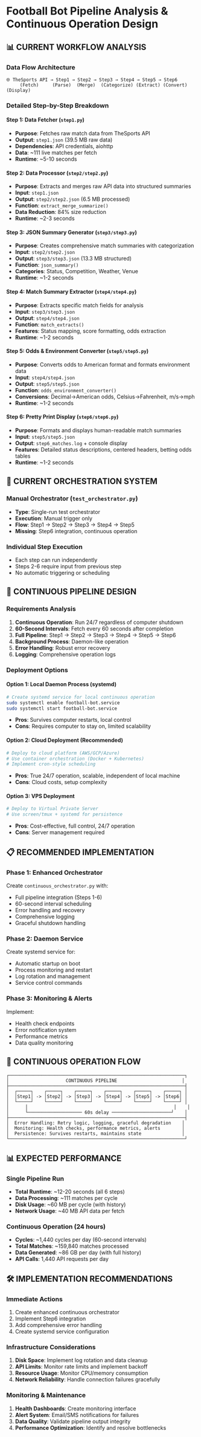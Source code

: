 # Football Bot Pipeline Analysis & Continuous Operation Design

## 📊 CURRENT WORKFLOW ANALYSIS

### **Data Flow Architecture**
```
🌐 TheSports API → Step1 → Step2 → Step3 → Step4 → Step5 → Step6
     (Fetch)     (Parse)  (Merge)  (Categorize) (Extract) (Convert) (Display)
```

### **Detailed Step-by-Step Breakdown**

#### **Step 1: Data Fetcher** (`step1.py`)
- **Purpose**: Fetches raw match data from TheSports API
- **Output**: `step1.json` (39.5 MB raw data)
- **Dependencies**: API credentials, aiohttp
- **Data**: ~111 live matches per fetch
- **Runtime**: ~5-10 seconds

#### **Step 2: Data Processor** (`step2/step2.py`)
- **Purpose**: Extracts and merges raw API data into structured summaries
- **Input**: `step1.json`
- **Output**: `step2/step2.json` (6.5 MB processed)
- **Function**: `extract_merge_summarize()`
- **Data Reduction**: 84% size reduction
- **Runtime**: ~2-3 seconds

#### **Step 3: JSON Summary Generator** (`step3/step3.py`)
- **Purpose**: Creates comprehensive match summaries with categorization
- **Input**: `step2/step2.json`
- **Output**: `step3/step3.json` (13.3 MB structured)
- **Function**: `json_summary()`
- **Categories**: Status, Competition, Weather, Venue
- **Runtime**: ~1-2 seconds

#### **Step 4: Match Summary Extractor** (`step4/step4.py`)
- **Purpose**: Extracts specific match fields for analysis
- **Input**: `step3/step3.json`
- **Output**: `step4/step4.json`
- **Function**: `match_extracts()`
- **Features**: Status mapping, score formatting, odds extraction
- **Runtime**: ~1-2 seconds

#### **Step 5: Odds & Environment Converter** (`step5/step5.py`)
- **Purpose**: Converts odds to American format and formats environment data
- **Input**: `step4/step4.json`
- **Output**: `step5/step5.json`
- **Function**: `odds_environment_converter()`
- **Conversions**: Decimal→American odds, Celsius→Fahrenheit, m/s→mph
- **Runtime**: ~1-2 seconds

#### **Step 6: Pretty Print Display** (`step6/step6.py`)
- **Purpose**: Formats and displays human-readable match summaries
- **Input**: `step5/step5.json`
- **Output**: `step6_matches.log` + console display
- **Features**: Detailed status descriptions, centered headers, betting odds tables
- **Runtime**: ~1-2 seconds

## 🔧 CURRENT ORCHESTRATION SYSTEM

### **Manual Orchestrator** (`test_orchestrator.py`)
- **Type**: Single-run test orchestrator
- **Execution**: Manual trigger only
- **Flow**: Step1 → Step2 → Step3 → Step4 → Step5
- **Missing**: Step6 integration, continuous operation

### **Individual Step Execution**
- Each step can run independently
- Steps 2-6 require input from previous step
- No automatic triggering or scheduling

## 🚀 CONTINUOUS PIPELINE DESIGN

### **Requirements Analysis**
1. **Continuous Operation**: Run 24/7 regardless of computer shutdown
2. **60-Second Intervals**: Fetch every 60 seconds after completion
3. **Full Pipeline**: Step1 → Step2 → Step3 → Step4 → Step5 → Step6
4. **Background Process**: Daemon-like operation
5. **Error Handling**: Robust error recovery
6. **Logging**: Comprehensive operation logs

### **Deployment Options**

#### **Option 1: Local Daemon Process (systemd)**
```bash
# Create systemd service for local continuous operation
sudo systemctl enable football-bot.service
sudo systemctl start football-bot.service
```
- **Pros**: Survives computer restarts, local control
- **Cons**: Requires computer to stay on, limited scalability

#### **Option 2: Cloud Deployment (Recommended)**
```bash
# Deploy to cloud platform (AWS/GCP/Azure)
# Use container orchestration (Docker + Kubernetes)
# Implement cron-style scheduling
```
- **Pros**: True 24/7 operation, scalable, independent of local machine
- **Cons**: Cloud costs, setup complexity

#### **Option 3: VPS Deployment**
```bash
# Deploy to Virtual Private Server
# Use screen/tmux + systemd for persistence
```
- **Pros**: Cost-effective, full control, 24/7 operation
- **Cons**: Server management required

## 📋 RECOMMENDED IMPLEMENTATION

### **Phase 1: Enhanced Orchestrator**
Create `continuous_orchestrator.py` with:
- Full pipeline integration (Steps 1-6)
- 60-second interval scheduling
- Error handling and recovery
- Comprehensive logging
- Graceful shutdown handling

### **Phase 2: Daemon Service**
Create systemd service for:
- Automatic startup on boot
- Process monitoring and restart
- Log rotation and management
- Service control commands

### **Phase 3: Monitoring & Alerts**
Implement:
- Health check endpoints
- Error notification system
- Performance metrics
- Data quality monitoring

## 🔄 CONTINUOUS OPERATION FLOW

```
┌─────────────────────────────────────────────────────────────────┐
│                     CONTINUOUS PIPELINE                        │
├─────────────────────────────────────────────────────────────────┤
│  ┌─────┐    ┌─────┐    ┌─────┐    ┌─────┐    ┌─────┐    ┌─────┐ │
│  │Step1│ -> │Step2│ -> │Step3│ -> │Step4│ -> │Step5│ -> │Step6│ │
│  └─────┘    └─────┘    └─────┘    └─────┘    └─────┘    └─────┘ │
│      │                                                      │    │
│      └──────────────────── 60s delay ──────────────────────┘    │
├─────────────────────────────────────────────────────────────────┤
│  Error Handling: Retry logic, logging, graceful degradation    │
│  Monitoring: Health checks, performance metrics, alerts        │
│  Persistence: Survives restarts, maintains state               │
└─────────────────────────────────────────────────────────────────┘
```

## 📊 EXPECTED PERFORMANCE

### **Single Pipeline Run**
- **Total Runtime**: ~12-20 seconds (all 6 steps)
- **Data Processing**: ~111 matches per cycle
- **Disk Usage**: ~60 MB per cycle (with history)
- **Network Usage**: ~40 MB API data per fetch

### **Continuous Operation (24 hours)**
- **Cycles**: ~1,440 cycles per day (60-second intervals)
- **Total Matches**: ~159,840 matches processed
- **Data Generated**: ~86 GB per day (with full history)
- **API Calls**: 1,440 API requests per day

## 🛠️ IMPLEMENTATION RECOMMENDATIONS

### **Immediate Actions**
1. Create enhanced continuous orchestrator
2. Implement Step6 integration
3. Add comprehensive error handling
4. Create systemd service configuration

### **Infrastructure Considerations**
1. **Disk Space**: Implement log rotation and data cleanup
2. **API Limits**: Monitor rate limits and implement backoff
3. **Resource Usage**: Monitor CPU/memory consumption
4. **Network Reliability**: Handle connection failures gracefully

### **Monitoring & Maintenance**
1. **Health Dashboards**: Create monitoring interface
2. **Alert System**: Email/SMS notifications for failures
3. **Data Quality**: Validate pipeline output integrity
4. **Performance Optimization**: Identify and resolve bottlenecks
